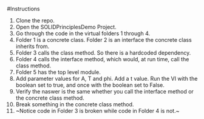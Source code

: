 #Instructions

1. Clone the repo.
2. Open the SOLIDPrinciplesDemo Project.
3. Go through the code in the virtual folders 1 through 4.
4. Folder 1 is a concrete class. Folder 2 is an interface the concrete class inherits from.
5. Folder 3 calls the class method. So there is a hardcoded dependency.
6. Folder 4 calls the interface method, which would, at run time, call the class method.
7. Folder 5 has the top level module.
8. Add parameter values for A, T and phi. Add a t value. Run the VI with the boolean set to true, and once with the boolean set to False.
9. Verify the naswer is the same whether you call the interface method or the concrete class method.
10. Break something in the concrete class method.
11. ~Notice code in Folder 3 is broken while code in Folder 4 is not.~
